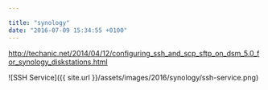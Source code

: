 ```yaml
---

title: "synology"
date: "2016-07-09 15:34:55 +0100"
---
```


http://techanic.net/2014/04/12/configuring_ssh_and_scp_sftp_on_dsm_5.0_for_synology_diskstations.html


![SSH Service]({{ site.url }}/assets/images/2016/synology/ssh-service.png)
